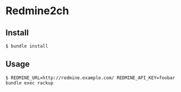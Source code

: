 # Redmine2ch

## Install

```
$ bundle install
```

## Usage

```
$ REDMINE_URL=http://redmine.example.com/ REDMINE_API_KEY=foobar bundle exec rackup
```
